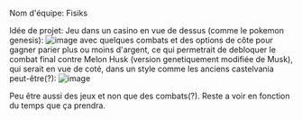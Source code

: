 Nom d'équipe: Fisiks

Idée de projet: Jeu dans un casino en vue de dessus (comme le pokemon genesis):
![image](https://github.com/Euddhkq/Fisik-s-project/assets/153919490/50dda0c0-2681-4324-8ba7-9586ee4541e9)
avec quelques combats et des options de côte pour gagner parier plus ou moins d'argent, ce qui permetrait de
debloquer le combat final contre Melon Husk (version genetiquement modifiée de Musk), qui serait en vue de coté, dans un style comme les anciens castelvania peut-être(?): 
![image](https://github.com/Euddhkq/Fisik-s-project/assets/153919490/79bce235-6daf-4ee4-8397-1050d5078df0)

Peu être aussi des jeux et non que des combats(?).
Reste a voir en fonction du temps que ça prendra.
